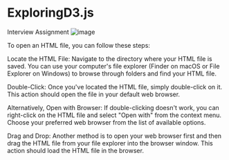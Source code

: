 # ExploringD3.js
Interview Assignment
![image](https://github.com/isayeed33/ExploringD3.js/assets/61356974/2730fd5b-9b64-4a2b-b085-3b50c154b011)

To open an HTML file, you can follow these steps:

Locate the HTML File: Navigate to the directory where your HTML file is saved. You can use your computer's file explorer (Finder on macOS or File Explorer on Windows) to browse through folders and find your HTML file.

Double-Click: Once you've located the HTML file, simply double-click on it. This action should open the file in your default web browser.

Alternatively, Open with Browser: If double-clicking doesn't work, you can right-click on the HTML file and select "Open with" from the context menu. Choose your preferred web browser from the list of available options.

Drag and Drop: Another method is to open your web browser first and then drag the HTML file from your file explorer into the browser window. This action should load the HTML file in the browser.
